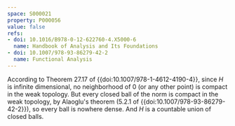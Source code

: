 ```yaml
---
space: S000021
property: P000056
value: false
refs:
- doi: 10.1016/B978-0-12-622760-4.X5000-6
  name: Handbook of Analysis and Its Foundations
- doi: 10.1007/978-93-86279-42-2
  name: Functional Analysis
---
```

According to Theorem 27.17 of {{doi:10.1007/978-1-4612-4190-4}}, since
$H$ is infinite dimensional, no neighborhood of $0$ (or any other
point) is compact in the weak topology.  But every closed ball of the norm is
compact in the weak topology, by Alaoglu's theorem (5.2.1 of
{{doi:10.1007/978-93-86279-42-2}}), so every ball is nowhere dense.
And $H$ is a countable union of closed balls.
